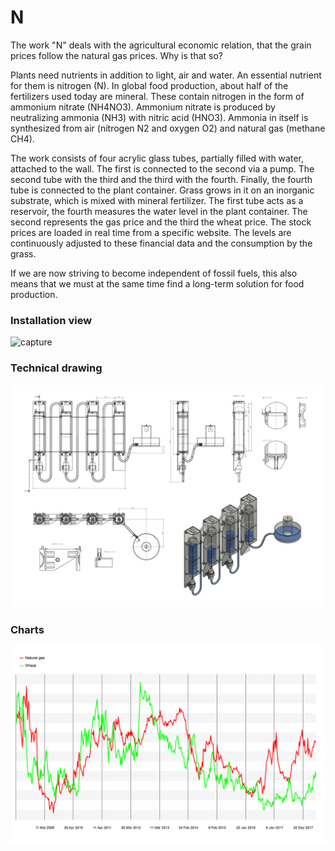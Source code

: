 # N


The work "N" deals with the agricultural economic relation, that the grain prices follow the natural gas prices. Why is that so?

Plants need nutrients in addition to light, air and water. An essential nutrient for them is nitrogen (N). In global food production, about half of the fertilizers used today are mineral. These contain nitrogen in the form of ammonium nitrate (NH4NO3). Ammonium nitrate is produced by neutralizing ammonia (NH3) with nitric acid (HNO3). Ammonia in itself is synthesized from air (nitrogen N2 and oxygen O2) and natural gas (methane CH4).

The work consists of four acrylic glass tubes, partially filled with water, attached to the wall. The first is connected to the second via a pump. The second tube with the third and the third with the fourth. Finally, the fourth tube is connected to the plant container. Grass grows in it on an inorganic substrate, which is mixed with mineral fertilizer. The first tube acts as a reservoir, the fourth measures the water level in the plant container. The second represents the gas price and the third the wheat price. The stock prices are loaded in real time from a specific website. The levels are continuously adjusted to these financial data and the consumption by the grass.

If we are now striving to become independent of fossil fuels, this also means that we must at the same time find a long-term solution for food production.


### Installation view

![capture](https://github.com/herdav/n/blob/master/doc/n-installation.jpg)


### Technical drawing

![capture](https://github.com/herdav/n/blob/master/doc/drawing.png)


### Charts

![capture](https://github.com/herdav/n/blob/master/doc/chart-gas-wheat.jpg)
